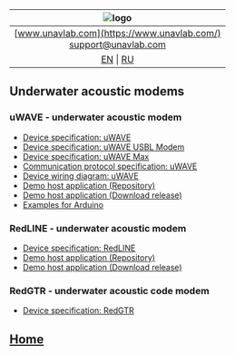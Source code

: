 | ![logo](https://ucnl.github.io/documentation/sm_logo.png) |
| :---: |
| [www.unavlab.com](https://www.unavlab.com/) <br/> [support@unavlab.com](mailto:support@unavlab.com) |
| [EN](underwater_acoustic_modems_en.md) \| [RU](underwater_acoustic_modems_ru.md) |

## Underwater acoustic modems
### uWAVE - underwater acoustic modem
* [Device specification: uWAVE](documentation/EN/uWAVE/uWAVE_Specification_en.md)
* [Device specification: uWAVE USBL Modem](documentation/EN/uWAVE/uWAVE_USBL_Modem_Specification_en.md)
* [Device specification: uWAVE Max](documentation/EN/uWAVE/uWAVE_Max_Specification_en.md)
* [Communication protocol specification: uWAVE](documentation/EN/uWAVE/uWAVE_Protocol_Specification_en.md)
* [Device wiring diagram: uWAVE](/Docs/EN/Modems/uWAVE/uWAVE_wiring_diagram_en.pdf)
* [Demo host application (Repository)](https://github.com/ucnl/uWAVE_Host)
* [Demo host application (Download release)](https://github.com/ucnl/uWAVE_Host/releases/download/1.0/uWAVE_Host.zip)
* [Examples for Arduino](https://github.com/ucnl/uWAVE_Arduino)

<!---
* [Device specification: uWAVE (pdf)](/Docs/EN/Modems/uWAVE/uWAVE_Specification_en.pdf)
* [Device specification: uWAVE USBL Modem (pdf)](/Docs/EN/Modems/uWAVE/uWAVE_USBL_Modem_Specification_en.pdf)
* [Device specification: uWAVE Max (pdf)](/Docs/EN/Modems/uWAVE/uWAVE_Max_Specification_en.pdf)
* [Communication protocol specification: uWAVE (pdf)](/Docs/EN/Modems/uWAVE/uWAVE_Protocol_Specification_en.pdf)
-->

### RedLINE -  underwater acoustic modem
* [Device specification: RedLINE](/Docs/EN/Modems/RedLINE/RedLINE_Specification_en.pdf)
* [Demo host application (Repository)](https://github.com/ucnl/RedLINE_Host)
* [Demo host application (Download release)](https://github.com/ucnl/RedLINE_Host/releases/download/1.0/RedLINE_Host.zip)

### RedGTR -  underwater acoustic code modem
* [Device specification: RedGTR](/Docs/EN/Modems/RedGTR/RedGTR_Specification_en.pdf)

## [Home](README.md)
